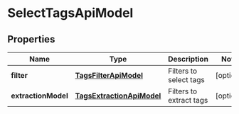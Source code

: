 

# SelectTagsApiModel


## Properties

| Name | Type | Description | Notes |
|------------ | ------------- | ------------- | -------------|
|**filter** | [**TagsFilterApiModel**](TagsFilterApiModel.md) | Filters to select tags |  [optional] |
|**extractionModel** | [**TagsExtractionApiModel**](TagsExtractionApiModel.md) | Filters to extract tags |  [optional] |



